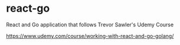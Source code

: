 # react-go
React and Go application that follows Trevor Sawler's Udemy Course 

https://www.udemy.com/course/working-with-react-and-go-golang/
